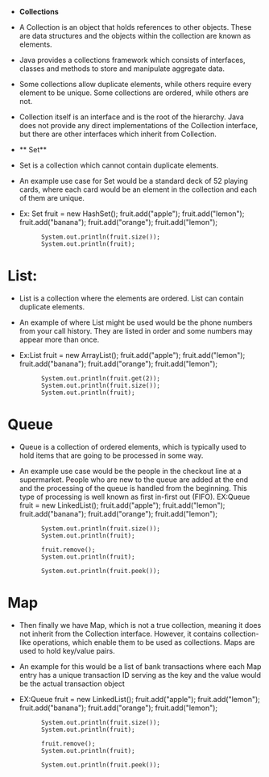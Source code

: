 *  **Collections**
* A Collection is an object that holds references to other objects. These are data structures and the objects within the collection are known as elements.
* Java provides a collections framework which consists of interfaces, classes and methods to store and manipulate aggregate data.
* Some collections allow duplicate elements, while others require every element to be unique. Some collections are ordered, while others are not.
* Collection itself is an interface and is the root of the hierarchy. Java does not provide any direct implementations of the Collection interface, but there are other interfaces which inherit from Collection.
 
* ** Set**
* Set is a collection which cannot contain duplicate elements.
* An example use case for Set would be a standard deck of 52 playing cards, where each card would be an element in the collection and each of them are unique.
* Ex: Set fruit = new HashSet();
  fruit.add("apple");
  fruit.add("lemon");
  fruit.add("banana");
  fruit.add("orange");
  fruit.add("lemon");

            System.out.println(fruit.size());
            System.out.println(fruit);
        

# **List**:

* List is a collection where the elements are ordered. List can contain duplicate elements.
* An example of where List might be used would be the phone numbers from your call history. They are listed in order and some numbers may appear more than once.
* Ex:List fruit = new ArrayList();
  fruit.add("apple");
  fruit.add("lemon");
  fruit.add("banana");
  fruit.add("orange");
  fruit.add("lemon");

            System.out.println(fruit.get(2));
            System.out.println(fruit.size());
            System.out.println(fruit);

# **Queue**
* Queue is a collection of ordered elements, which is typically used to hold items that are going to be processed in some way.
* An example use case would be the people in the checkout line at a supermarket. People who are new to the queue are added at the end and the processing of the queue is handled from the beginning. This type of processing is well known as first in-first out (FIFO).
EX:Queue fruit = new LinkedList();
  fruit.add("apple");
  fruit.add("lemon");
  fruit.add("banana");
  fruit.add("orange");
  fruit.add("lemon");

            System.out.println(fruit.size());
            System.out.println(fruit);

            fruit.remove();
            System.out.println(fruit);

            System.out.println(fruit.peek());

# **Map**
* Then finally we have Map, which is not a true collection, meaning it does not inherit from the Collection interface. However, it contains collection-like operations, which enable them to be used as collections. Maps are used to hold key/value pairs.
* An example for this would be a list of bank transactions where each Map entry has a unique transaction ID serving as the key and the value would be the actual transaction object
* EX:Queue fruit = new LinkedList();
  fruit.add("apple");
  fruit.add("lemon");
  fruit.add("banana");
  fruit.add("orange");
  fruit.add("lemon");

            System.out.println(fruit.size());
            System.out.println(fruit);

            fruit.remove();
            System.out.println(fruit);

            System.out.println(fruit.peek());
